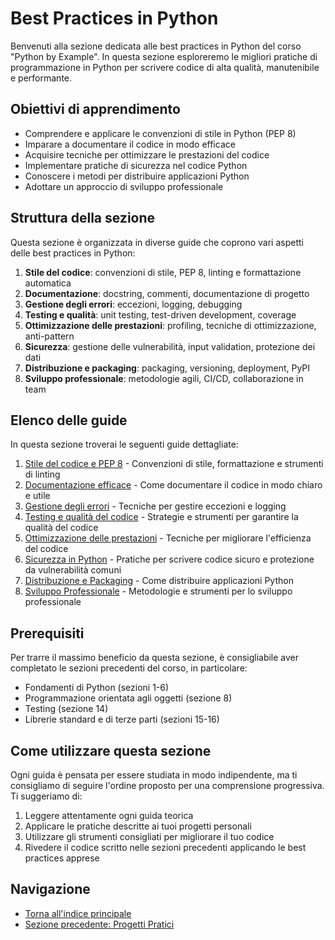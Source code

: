# Best Practices in Python

Benvenuti alla sezione dedicata alle best practices in Python del corso "Python by Example". In questa sezione esploreremo le migliori pratiche di programmazione in Python per scrivere codice di alta qualità, manutenibile e performante.

## Obiettivi di apprendimento

- Comprendere e applicare le convenzioni di stile in Python (PEP 8)
- Imparare a documentare il codice in modo efficace
- Acquisire tecniche per ottimizzare le prestazioni del codice
- Implementare pratiche di sicurezza nel codice Python
- Conoscere i metodi per distribuire applicazioni Python
- Adottare un approccio di sviluppo professionale

## Struttura della sezione

Questa sezione è organizzata in diverse guide che coprono vari aspetti delle best practices in Python:

1. **Stile del codice**: convenzioni di stile, PEP 8, linting e formattazione automatica
2. **Documentazione**: docstring, commenti, documentazione di progetto
3. **Gestione degli errori**: eccezioni, logging, debugging
4. **Testing e qualità**: unit testing, test-driven development, coverage
5. **Ottimizzazione delle prestazioni**: profiling, tecniche di ottimizzazione, anti-pattern
6. **Sicurezza**: gestione delle vulnerabilità, input validation, protezione dei dati
7. **Distribuzione e packaging**: packaging, versioning, deployment, PyPI
8. **Sviluppo professionale**: metodologie agili, CI/CD, collaborazione in team

## Elenco delle guide

In questa sezione troverai le seguenti guide dettagliate:

1. [Stile del codice e PEP 8](teoria/01-stile-codice-pep8.md) - Convenzioni di stile, formattazione e strumenti di linting
2. [Documentazione efficace](teoria/02-documentazione-efficace.md) - Come documentare il codice in modo chiaro e utile
3. [Gestione degli errori](teoria/03-gestione-errori.md) - Tecniche per gestire eccezioni e logging
4. [Testing e qualità del codice](teoria/04-testing-qualita-codice.md) - Strategie e strumenti per garantire la qualità del codice
5. [Ottimizzazione delle prestazioni](teoria/05-ottimizzazione-prestazioni.md) - Tecniche per migliorare l'efficienza del codice
6. [Sicurezza in Python](teoria/06-sicurezza-python.md) - Pratiche per scrivere codice sicuro e protezione da vulnerabilità comuni
7. [Distribuzione e Packaging](teoria/07-distribuzione-packaging.md) - Come distribuire applicazioni Python
8. [Sviluppo Professionale](teoria/08-sviluppo-professionale.md) - Metodologie e strumenti per lo sviluppo professionale

## Prerequisiti

Per trarre il massimo beneficio da questa sezione, è consigliabile aver completato le sezioni precedenti del corso, in particolare:

- Fondamenti di Python (sezioni 1-6)
- Programmazione orientata agli oggetti (sezione 8)
- Testing (sezione 14)
- Librerie standard e di terze parti (sezioni 15-16)

## Come utilizzare questa sezione

Ogni guida è pensata per essere studiata in modo indipendente, ma ti consigliamo di seguire l'ordine proposto per una comprensione progressiva. Ti suggeriamo di:

1. Leggere attentamente ogni guida teorica
2. Applicare le pratiche descritte ai tuoi progetti personali
3. Utilizzare gli strumenti consigliati per migliorare il tuo codice
4. Rivedere il codice scritto nelle sezioni precedenti applicando le best practices apprese

## Navigazione

- [Torna all'indice principale](../README.md)
- [Sezione precedente: Progetti Pratici](../17-Progetti_Pratici/README.md)